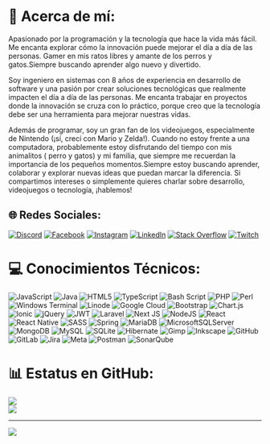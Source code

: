 # 💫 Acerca de mí:
Apasionado por la programación y la tecnología que hace la vida más fácil. Me encanta explorar cómo la innovación puede mejorar el día a día de las personas. Gamer en mis ratos libres y amante de los perros y gatos.Siempre buscando aprender algo nuevo y divertido.

Soy ingeniero en sistemas con 8 años de experiencia en desarrollo de software y una pasión por crear soluciones tecnológicas que realmente impacten el día a día de las personas. Me encanta trabajar en proyectos donde la innovación se cruza con lo práctico, porque creo que la tecnología debe ser una herramienta para mejorar nuestras vidas.

Además de programar, soy un gran fan de los videojuegos, especialmente de Nintendo (¡sí, crecí con Mario y Zelda!). Cuando no estoy frente a una computadora, probablemente estoy disfrutando del tiempo con mis animalitos ( perro y gatos) y mi familia, que siempre me recuerdan la importancia de los pequeños momentos.Siempre estoy buscando aprender, colaborar y explorar nuevas ideas que puedan marcar la diferencia. Si compartimos intereses o simplemente quieres charlar sobre desarrollo, videojuegos o tecnología, ¡hablemos!


## 🌐 Redes Sociales:
[![Discord](https://img.shields.io/badge/Discord-%237289DA.svg?logo=discord&logoColor=white)](https://discord.gg/alets9628) [![Facebook](https://img.shields.io/badge/Facebook-%231877F2.svg?logo=Facebook&logoColor=white)](https://facebook.com/AletsDiazA) [![Instagram](https://img.shields.io/badge/Instagram-%23E4405F.svg?logo=Instagram&logoColor=white)](https://instagram.com/alekirito ) [![LinkedIn](https://img.shields.io/badge/LinkedIn-%230077B5.svg?logo=linkedin&logoColor=white)](https://linkedin.com/in/alejandro-diaz-aviles-8583abbb) [![Stack Overflow](https://img.shields.io/badge/-Stackoverflow-FE7A16?logo=stack-overflow&logoColor=white)](https://stackoverflow.com/users/26496134) [![Twitch](https://img.shields.io/badge/Twitch-%239146FF.svg?logo=Twitch&logoColor=white)](https://twitch.tv/aletssan) 

# 💻 Conocimientos Técnicos:
![JavaScript](https://img.shields.io/badge/javascript-%23323330.svg?style=for-the-badge&logo=javascript&logoColor=%23F7DF1E) ![Java](https://img.shields.io/badge/java-%23ED8B00.svg?style=for-the-badge&logo=openjdk&logoColor=white) ![HTML5](https://img.shields.io/badge/html5-%23E34F26.svg?style=for-the-badge&logo=html5&logoColor=white) ![TypeScript](https://img.shields.io/badge/typescript-%23007ACC.svg?style=for-the-badge&logo=typescript&logoColor=white) ![Bash Script](https://img.shields.io/badge/bash_script-%23121011.svg?style=for-the-badge&logo=gnu-bash&logoColor=white) ![PHP](https://img.shields.io/badge/php-%23777BB4.svg?style=for-the-badge&logo=php&logoColor=white) ![Perl](https://img.shields.io/badge/perl-%2339457E.svg?style=for-the-badge&logo=perl&logoColor=white) ![Windows Terminal](https://img.shields.io/badge/Windows%20Terminal-%234D4D4D.svg?style=for-the-badge&logo=windows-terminal&logoColor=white) ![Linode](https://img.shields.io/badge/linode-00A95C?style=for-the-badge&logo=linode&logoColor=white) ![Google Cloud](https://img.shields.io/badge/GoogleCloud-%234285F4.svg?style=for-the-badge&logo=google-cloud&logoColor=white) ![Bootstrap](https://img.shields.io/badge/bootstrap-%238511FA.svg?style=for-the-badge&logo=bootstrap&logoColor=white) ![Chart.js](https://img.shields.io/badge/chart.js-F5788D.svg?style=for-the-badge&logo=chart.js&logoColor=white) ![Ionic](https://img.shields.io/badge/Ionic-%233880FF.svg?style=for-the-badge&logo=Ionic&logoColor=white) ![jQuery](https://img.shields.io/badge/jquery-%230769AD.svg?style=for-the-badge&logo=jquery&logoColor=white) ![JWT](https://img.shields.io/badge/JWT-black?style=for-the-badge&logo=JSON%20web%20tokens) ![Laravel](https://img.shields.io/badge/laravel-%23FF2D20.svg?style=for-the-badge&logo=laravel&logoColor=white) ![Next JS](https://img.shields.io/badge/Next-black?style=for-the-badge&logo=next.js&logoColor=white) ![NodeJS](https://img.shields.io/badge/node.js-6DA55F?style=for-the-badge&logo=node.js&logoColor=white) ![React](https://img.shields.io/badge/react-%2320232a.svg?style=for-the-badge&logo=react&logoColor=%2361DAFB) ![React Native](https://img.shields.io/badge/react_native-%2320232a.svg?style=for-the-badge&logo=react&logoColor=%2361DAFB) ![SASS](https://img.shields.io/badge/SASS-hotpink.svg?style=for-the-badge&logo=SASS&logoColor=white) ![Spring](https://img.shields.io/badge/spring-%236DB33F.svg?style=for-the-badge&logo=spring&logoColor=white) ![MariaDB](https://img.shields.io/badge/MariaDB-003545?style=for-the-badge&logo=mariadb&logoColor=white) ![MicrosoftSQLServer](https://img.shields.io/badge/Microsoft%20SQL%20Server-CC2927?style=for-the-badge&logo=microsoft%20sql%20server&logoColor=white) ![MongoDB](https://img.shields.io/badge/MongoDB-%234ea94b.svg?style=for-the-badge&logo=mongodb&logoColor=white) ![MySQL](https://img.shields.io/badge/mysql-4479A1.svg?style=for-the-badge&logo=mysql&logoColor=white) ![SQLite](https://img.shields.io/badge/sqlite-%2307405e.svg?style=for-the-badge&logo=sqlite&logoColor=white) ![Hibernate](https://img.shields.io/badge/Hibernate-59666C?style=for-the-badge&logo=Hibernate&logoColor=white) ![Gimp](https://img.shields.io/badge/Gimp-657D8B?style=for-the-badge&logo=gimp&logoColor=FFFFFF) ![Inkscape](https://img.shields.io/badge/Inkscape-e0e0e0?style=for-the-badge&logo=inkscape&logoColor=080A13) ![GitHub](https://img.shields.io/badge/github-%23121011.svg?style=for-the-badge&logo=github&logoColor=white) ![GitLab](https://img.shields.io/badge/gitlab-%23181717.svg?style=for-the-badge&logo=gitlab&logoColor=white) ![Jira](https://img.shields.io/badge/jira-%230A0FFF.svg?style=for-the-badge&logo=jira&logoColor=white) ![Meta](https://img.shields.io/badge/Meta-%230467DF.svg?style=for-the-badge&logo=Meta&logoColor=white) ![Postman](https://img.shields.io/badge/Postman-FF6C37?style=for-the-badge&logo=postman&logoColor=white) ![SonarQube](https://img.shields.io/badge/SonarQube-black?style=for-the-badge&logo=sonarqube&logoColor=4E9BCD)
# 📊 Estatus en GitHub:
![](https://github-readme-stats.vercel.app/api?username=alets25&theme=dracula&hide_border=false&include_all_commits=false&count_private=false)<br/>
![](https://github-readme-streak-stats.herokuapp.com/?user=alets25&theme=dracula&hide_border=false)<br/>


---
[![](https://visitcount.itsvg.in/api?id=alets25&icon=0&color=0)](https://visitcount.itsvg.in)

<!-- Proudly created with GPRM ( https://gprm.itsvg.in ) -->
